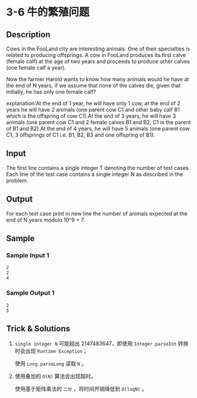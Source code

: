 # 3-6 牛的繁殖问题

## Description

Cows in the FooLand city are interesting animals. One of their specialties is related to producing offsprings. A cow in FooLand produces its first calve (female calf) at the age of two years and proceeds to produce other calves (one female calf a year).

Now the farmer Harold wants to know how many animals would he have at the end of N years, if we assume that none of the calves die, given that initially, he has only one female calf?

explanation:At the end of 1 year, he will have only 1 cow, at the end of 2 years he will have 2 animals (one parent cow C1 and other baby calf B1 which is the offspring of cow C1).At the end of 3 years, he will have 3 animals (one parent cow C1 and 2 female calves B1 and B2, C1 is the parent of B1 and B2).At the end of 4 years, he will have 5 animals (one parent cow C1, 3 offsprings of C1 i.e. B1, B2, B3 and one offspring of B1).

## Input

The first line contains a single integer T denoting the number of test cases. Each line of the test case contains a single integer N as described in the problem.

## Output

For each test case print in new line the number of animals expected at the end of N years modulo 10^9 + 7.

## Sample

### Sample Input 1

~~~
2
2
4
~~~

### Sample Output 1

~~~
2
5
~~~

## Trick & Solutions

1. `single integer N` 可能超出 2147483647，即使用 `Integer.parseInt` 转换时会出现 `Runtime Exception`；

    使用 `Long.parseLong` 读取 `N` 。

2. 使用叠加的 `O(N)` 算法会出现超时。

    使用基于矩阵乘法的 `二分` ，将时间开销降低到 `O(logN)` 。
